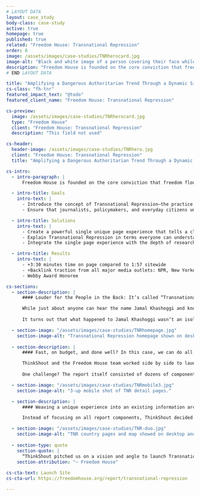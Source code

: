```yaml
---
# LAYOUT DATA
layout: case_study
body-class: case-study 
active: true
homepage: true
published: true
related: "Freedom House: Transnational Repression"
order: 6
image: /assets/images/case-studies/TNRherocard.jpg
image-alt: "Black and white image of a person covering their face while tear gas is released in the background."
description: "Freedom House is founded on the core conviction that freedom flourishes in democratic nations where governments are accountable to their people. Best known for their comprehensive annual Freedom in the World report and interactive global map, the organization publishes groundbreaking work on the status of democratic practices and principles worldwide."
# END LAYOUT DATA

title: "Amplifying a Dangerous Authoritarian Trend Through a Dynamic Single Page Experience"
cs-class: "fh-tnr"
featured_impact_text: "@todo"
featured_client_name: "Freedom House: Transnational Repression"

cs-preview:
  image: /assets/images/case-studies/TNRherocard.jpg
  type: "Freedom House"
  client: "Freedom House: Transnational Repression"
  description: "This field not used"

cs-header:
  header-image: /assets/images/case-studies/TNRhero.jpg
  client: "Freedom House: Transnational Repression"
  title: "Amplifying a Dangerous Authoritarian Trend Through a Dynamic Single Page Experience"

cs-intro:
  - intro-paragraph: |
      Freedom House is founded on the core conviction that freedom flourishes in democratic nations where governments are accountable to their people. Best known for their comprehensive annual Freedom in the World report and interactive global map, the organization publishes groundbreaking work on the status of democratic practices and principles worldwide.   

  - intro-title: Goals
    intro-text: |
      - Introduce the concept of Transnational Repression—the practice of tracking, threatening, and suppressing citizens seeking amnesty in other countries—into the global spotlight.
      - Ensure that journalists, policymakers, and everyday citizens understand the depth, breadth, and scope of Transnational Repression worldwide. 

  - intro-title: Solutions
    intro-text: |
      - Create a powerful single unique page experience that tells a clear and compelling story of human suffering and government abuse.
      - Explain Transnational Repression in terms everyone can understand, and expose the magnitude of the problem.
      - Integrate the single page experience with the depth of research, information, and expertise available on FreedomHouse.org’s existing platform.   

  - intro-title: Results
    intro-text: |
      - +3:30 minutes time on page compared to 1:57 sitewide 
      - +Backlink traction from all major media outlets: NPR, New Yorker, New York Times, Washington Post, Atlantic, Foreign Affairs
      - Webby Award Honoree

cs-sections:
  - section-description: |
      #### Louder for the People in the Back: It’s called “Transnational Repression!”   

      While just about anyone can hear the name Jamal Khashoggi and know that the famous *Washington Post* journalist was assassinated while at the Saudi consulate in Turkey, in October 2018, just about no one would have been able to tell you exactly what happened to him: a terrifying act of Transnational Repression. Freedom House set out to change that. 
      
      It turns out that what happened to Jamal Khashoggi wasn’t an isolated incident—nearly 3.5 million people are at risk of transnational repression, with nearly 80 countries involved. For Freedom House, the first step in combating Transnational Repression and the spread of authoritarian reach was conducting rigorous research on the victims and perpetrators of this global phenomenon. Our work together? To make the first-ever report on Transnational Repression as compelling and clear as possible so that policy makers, journalists and governments might take notice and urge a change in course.    

  - section-image: "/assets/images/case-studies/TNRhomepage.jpg"
    section-image-alt: "Transnational Repression homepage shown on desktop."
    
  - section-description: |
      #### Fast, on budget, and done well? In this case, we can do all three.   

      ThinkShout and the Freedom House team worked side by side to launch the new freedomhouse.org in 2020, so when the need to design and build a bold new report experience arose, we were ready for the challenge. The team needed the concept of Transnational Repression to become a known part of our cultural lexicon. In order to do that, they knew they’d want a visually compelling report to draw in everyday readers—and, most importantly, journalists and policymakers  who would be key to the concept’s amplification. 
      
      One challenge? The report itself consisted of dozens of components, including country cases, a map experience, individual stories, data sheets, and an in-depth, 10,000 word publication. None of these resources could be left out of the new content strategy, and still, we would need to focus on executing on a short timeline within a limited budget. 

  - section-image: "/assets/images/case-studies/TNRmobile3.jpg"
    section-image-alt: "3-up mobile shot of TNR detail pages."

  - section-description: |
      #### Weaving a unique experience into an existing information architecture.   

      Instead of focusing on all report components, ThinkShout decided to focus entirely on a single unique page that would tell the story of Transnational Repression and be incredibly shareable. Media outlets would be able to send deeply concerned readers to the report. Those readers would be able to share the report knowing that the concept would be immediately understood and alarming. And, through a strategic integration of freedomhouse.org’s existing content types, policy experts and government representatives could still dive into the details and tailor new approaches to address the scope of the problem.    

  - section-image: "/assets/images/case-studies/TNR-duo.jpg"
    section-image-alt: "TNR country pages and map showed on desktop and mobile."
    
  - section-type: quote
    section-quote: |
      “ThinkShout pitched us on a vision and angle to launch Transnational Repression that we hadn’t considered: Rather than focus on storytelling by adding functionality to our iconic interactive map, they helped us build a clear, compelling, human-centered single page experience that could communicate a powerful story and be the first stepin a user’s journey.”
    section-attribution: "~ Freedom House"
      
cs-cta-text: Launch Site
cs-cta-url: https://freedomhouse.org/report/transnational-repression 

---
```

